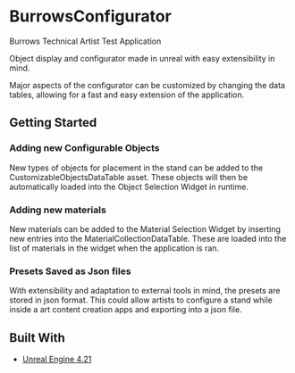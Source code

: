 # BurrowsConfigurator
Burrows Technical Artist Test Application

Object display and configurator made in unreal with easy extensibility in mind.

Major aspects of the configurator can be customized by changing the data tables, allowing for a fast and easy extension of the application.

## Getting Started
### Adding new Configurable Objects
New types of objects for placement in the stand can be added to the CustomizableObjectsDataTable asset.
These objects will then be automatically loaded into the Object Selection Widget in runtime.

### Adding new materials
New materials can be added to the Material Selection Widget by inserting new entries into the MaterialCollectionDataTable.
These are loaded into the list of materials in the widget when the application is ran.

### Presets Saved as Json files
With extensibility and adaptation to external tools in mind, the presets are stored in json format. This could allow artists to configure a stand while inside a art content creation apps and exporting into a json file.


## Built With

* [Unreal Engine 4.21](https://www.unrealengine.com/)
